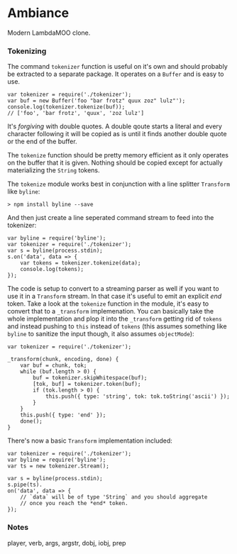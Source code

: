 # Ambiance
Modern LambdaMOO clone.

### Tokenizing
The command `tokenizer` function is useful on it's own and should probably be
extracted to a separate package. It operates on a `Buffer` and is easy to 
use. 

	var tokenizer = require('./tokenizer');
	var buf = new Buffer('foo "bar frotz" quux zoz" lulz"');
	console.log(tokenizer.tokenize(buf));
	// ['foo', 'bar frotz', 'quux', 'zoz lulz']
	
It's *forgiving* with double quotes. A double qoute starts a literal and every
character following it will be copied as is until it finds another double quote
or the end of the buffer.

The `tokenize` function should be pretty memory efficient as it only operates
on the buffer that it is given. Nothing should be copied except for actually 
materializing the `String` tokens.

The `tokenize` module works best in conjunction with a line splitter 
`Transform` like `byline`:  

	> npm install byline --save

And then just create a line seperated command stream to feed into the
tokenizer:

	var byline = require('byline');
	var tokenizer = require('./tokenizer');
	var s = byline(process.stdin);
	s.on('data', data => {
		var tokens = tokenizer.tokenize(data);
		console.log(tokens);
	});
	
The code is setup to convert to a streaming parser as well if you want to use 
it in a `Transform` stream. In that case it's useful to emit an explicit *end*
token. Take a look at the `tokenize` function in the module, it's easy to
convert that to a `_transform` implemenation. You can basically take the whole
implementation and plop it into the `_transform` getting rid of `tokens` and 
instead pushing to `this` instead of `tokens` (this assumes something like 
`byline` to sanitize the input though, it also assumes `objectMode`):

	var tokenizer = require('./tokenizer');

	_transform(chunk, encoding, done) {
		var buf = chunk, tok;
		while (buf.length > 0) {
			buf = tokenizer.skipWhitespace(buf);
			[tok, buf] = tokenizer.token(buf);
			if (tok.length > 0) {
				this.push({ type: 'string', tok: tok.toString('ascii') });
			}
		}
		this.push({ type: 'end' });
		done();
	}

There's now a basic `Transform` implementation included:

	var tokenizer = require('./tokenizer');
	var byline = require('byline');
	var ts = new tokenizer.Stream();
	
	var s = byline(process.stdin);
	s.pipe(ts).
	on('data', data => {
		// `data` will be of type 'String` and you should aggregate
		// once you reach the *end* token.
	});

### Notes
player, verb, args, argstr, dobj, iobj, prep
